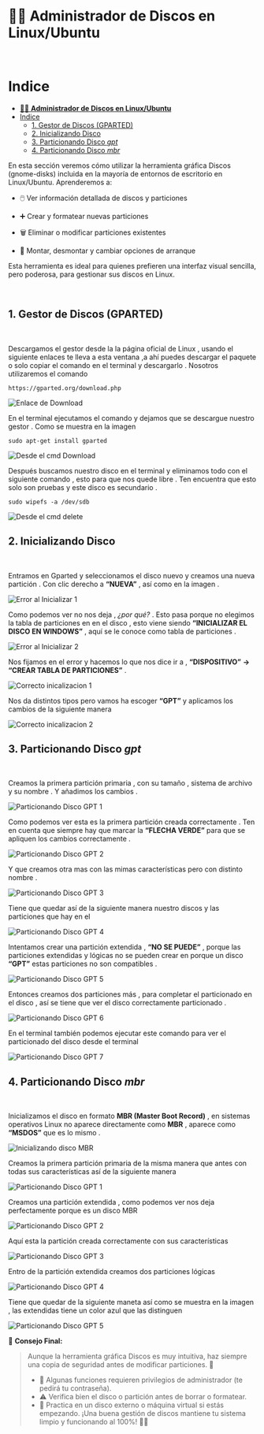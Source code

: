 # 🐧💽 **Administrador de Discos en Linux/Ubuntu**
<br>

# Indice
- [🐧💽 **Administrador de Discos en Linux/Ubuntu**](#-administrador-de-discos-en-linuxubuntu)
- [Indice](#indice)
  - [1. Gestor de Discos (GPARTED)](#1-gestor-de-discos-gparted)
  - [2. Inicializando Disco](#2-inicializando-disco)
  - [3. Particionando Disco *gpt*](#3-particionando-disco-gpt)
  - [4. Particionando Disco *mbr*](#4-particionando-disco-mbr)


En esta sección veremos cómo utilizar la herramienta gráfica Discos (gnome-disks) incluida en la mayoría de entornos de escritorio en Linux/Ubuntu.
Aprenderemos a:

  - 🖱️ Ver información detallada de discos y particiones

  - ➕ Crear y formatear nuevas particiones
  - 🗑️ Eliminar o modificar particiones existentes

  - 🔄 Montar, desmontar y cambiar opciones de arranque

Esta herramienta es ideal para quienes prefieren una interfaz visual sencilla, pero poderosa, para gestionar sus discos en Linux.

<br>

## 1. Gestor de Discos (GPARTED)
<br>


Descargamos el gestor desde la la página oficial de Linux , usando el siguiente enlaces te lleva a esta ventana ,a ahí puedes descargar el paquete o solo copiar el comando en el terminal y descargarlo . Nosotros utilizaremos el comando 

~~~~~~~~~~~~~~~~~~~~~~~~~~~~~~~~
https://gparted.org/download.php
~~~~~~~~~~~~~~~~~~~~~~~~~~~~~~~~

![Enlace de Download](./img_gparted/1_enlace_dowload.png)


En el terminal ejecutamos el comando y dejamos que se descargue nuestro gestor . Como se muestra en la imagen 


~~~~~~~~~~~~~~~~~~~~~~~~~~~~
sudo apt-get install gparted
~~~~~~~~~~~~~~~~~~~~~~~~~~~~

![Desde el cmd Download](./img_gparted/2_cmd_dowload.png)


Después buscamos nuestro disco en el terminal y eliminamos todo con el siguiente comando , esto para que nos quede libre . Ten encuentra que esto solo son pruebas y este disco es secundario .

~~~~~~~~~~~~~~~~~~~~~~~
sudo wipefs -a /dev/sdb
~~~~~~~~~~~~~~~~~~~~~~~

![Desde el cmd delete](./img_gparted/3_cmd_delete.png)


## 2. Inicializando Disco
<br>


Entramos en Gparted y seleccionamos el disco nuevo y creamos una nueva partición . Con clic derecho a **“NUEVA”** , así como en la imagen .


![Error al Inicializar 1](./img_gparted/4_inicializando_disco_error.png)


Como podemos ver no nos deja , *¿por qué?* . Esto pasa porque no elegimos la tabla de particiones en en el disco , esto viene siendo **“INICIALIZAR EL DISCO EN WINDOWS”** , aquí se le conoce como tabla de particiones .


![Error al Inicializar 2 ](./img_gparted/5_inicializando_disco_error.png)


Nos fijamos en el error y hacemos lo que nos dice ir a , **“DISPOSITIVO”** **→ “CREAR TABLA DE PARTICIONES”** . 

![Correcto inicalizacion 1 ](./img_gparted/6_inicializando_disco_correct.png)


Nos da distintos tipos pero vamos ha escoger **“GPT”** y aplicamos los cambios de la siguiente manera 

![Correcto inicalizacion 2 ](./img_gparted/7_inicializando_disco_correct.png)


## 3. Particionando Disco *gpt*
<br>


Creamos la primera partición primaria , con su tamaño , sistema de archivo y su nombre . Y añadimos los cambios .

![Particionando Disco GPT 1](./img_gparted/8_particiondo_gpt.png)


Como podemos ver esta es la primera partición creada correctamente . Ten en cuenta que siempre hay que marcar la **“FLECHA VERDE”** para que se apliquen los cambios correctamente .

![Particionando Disco GPT 2](./img_gparted/9_particiondo_gpt.png)


Y que creamos otra mas con las mimas características pero con distinto nombre .

![Particionando Disco GPT 3](./img_gparted/10_particiondo_gpt.png)


Tiene que quedar así de la siguiente manera nuestro discos y las particiones que hay en el 

![Particionando Disco GPT 4](./img_gparted/11_particiondo_gpt.png)

Intentamos crear una partición extendida , **“NO SE PUEDE”** , porque las particiones extendidas y lógicas no se pueden crear en porque  un disco **“GPT”** estas particiones no son compatibles .

![Particionando Disco GPT 5](./img_gparted/12_particiondo_gpt.png)


Entonces creamos dos particiones más , para completar el particionado en el disco , así se tiene que ver el disco correctamente particionado .

![Particionando Disco GPT 6](./img_gparted/13_particiondo_gpt.png)

En el terminal también podemos ejecutar este comando para ver el particionado del disco desde el terminal 

![Particionando Disco GPT 7](./img_gparted/14_particiondo_gpt.png)



## 4. Particionando Disco *mbr*
<br>

Inicializamos el disco en formato **MBR (Master Boot Record)** , en sistemas operativos Linux no aparece directamente como **MBR** , aparece como **“MSDOS”** que es lo mismo .

![Inicializando disco MBR](./img_gparted/15_inicializando_mbr.png)


Creamos la primera partición primaria de la misma manera que antes con todas sus características así de la siguiente manera 


![Particionando Disco GPT 1](./img_gparted/16_particiondo_mbr.png)


Creamos una partición extendida , como podemos ver nos deja perfectamente porque es un disco MBR 

![Particionando Disco GPT 2](./img_gparted/17_particiondo_mbr.png)


Aquí esta la partición creada correctamente con sus características 

![Particionando Disco GPT 3](./img_gparted/18_particiondo_mbr.png)

Entro de la partición extendida creamos dos particiones lógicas

![Particionando Disco GPT 4](./img_gparted/19_particiondo_mbr.png)


Tiene que quedar de la siguiente maneta así como se muestra en la imagen , las extendidas tiene un color azul que las distinguen 

![Particionando Disco GPT 5](./img_gparted/20_particiondo_mbr.png)




🧠 **Consejo Final:**

> Aunque la herramienta gráfica Discos es muy intuitiva, haz siempre una copia de seguridad antes de modificar particiones. 💾
>  - 🔐 Algunas funciones requieren privilegios de administrador (te pedirá tu contraseña).
>  - ⚠️ Verifica bien el disco o partición antes de borrar o formatear.
>  - 🧪 Practica en un disco externo o máquina virtual si estás empezando.
> ¡Una buena gestión de discos mantiene tu sistema limpio y funcionando al 100%! 🐧🚀 

